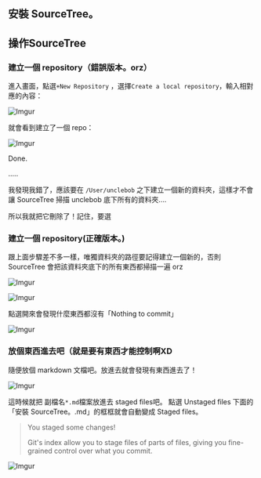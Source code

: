 ## 安裝 SourceTree。

## 操作SourceTree

### 建立一個 repository（錯誤版本。orz）

進入畫面，點選`+New Repository` ，選擇`Create a local repository`，輸入相對應的內容：

![Imgur](http://i.imgur.com/BoTz8Ts.png)

就會看到建立了一個 repo：

![Imgur](http://i.imgur.com/IvGBJCL.png)

Done.

…..

我發現我錯了，應該要在 `/User/unclebob` 之下建立一個新的資料夾，這樣才不會讓 SourceTree 掃描 unclebob 底下所有的資料夾....

所以我就把它刪除了！記住，要選

### 建立一個 repository(正確版本。)

跟上面步驟差不多一樣，唯獨資料夾的路徑要記得建立一個新的，否則 SourceTree 會把該資料夾底下的所有東西都掃描一遍 orz

![Imgur](http://i.imgur.com/IYlsQYz.png)



![Imgur](http://i.imgur.com/LXLjJtU.png)

點選開來會發現什麼東西都沒有「Nothing to commit」

![Imgur](http://i.imgur.com/IRrEO9v.png)

### 放個東西進去吧（就是要有東西才能控制啊XD

隨便放個 markdown 文檔吧。放進去就會發現有東西進去了！

![Imgur](http://i.imgur.com/UAbwCTA.png)

這時候就把 副檔名`*.md`檔案放進去 staged files吧。
點選 Unstaged files 下面的「安裝 SourceTree。.md」的框框就會自動變成 Staged files。

> You staged some changes!
>
> Git's index allow you to stage files of parts of files, giving you fine-grained control over what you commit.

![Imgur](http://i.imgur.com/h29rCQd.png)


